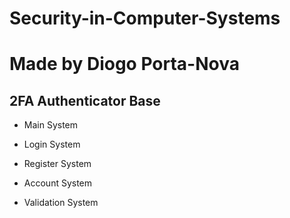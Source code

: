# Security-in-Computer-Systems

# Made by Diogo Porta-Nova

## 2FA Authenticator Base

- Main System

- Login System

- Register System

- Account System

- Validation System